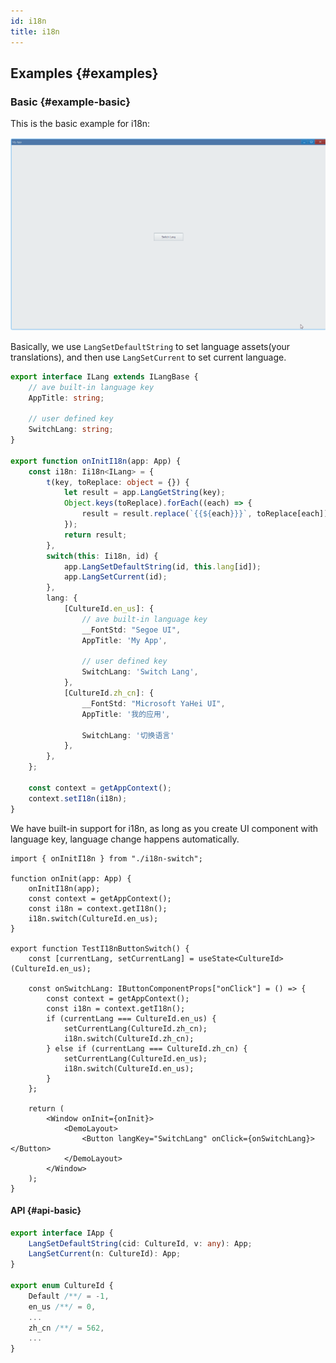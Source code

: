 ```yaml
---
id: i18n
title: i18n
---
```


## Examples {#examples}

### Basic {#example-basic}

This is the basic example for i18n:

![i18n basic](./assets/i18n-basic.gif)

Basically, we use `LangSetDefaultString` to set language assets(your translations), and then use `LangSetCurrent` to set current language.

```ts {19-20} title="i18n-switch"
export interface ILang extends ILangBase {
	// ave built-in language key
    AppTitle: string;

    // user defined key
    SwitchLang: string;
}

export function onInitI18n(app: App) {
	const i18n: Ii18n<ILang> = {
		t(key, toReplace: object = {}) {
			let result = app.LangGetString(key);
			Object.keys(toReplace).forEach((each) => {
				result = result.replace(`{{${each}}}`, toReplace[each]);
			});
			return result;
		},
		switch(this: Ii18n, id) {
			app.LangSetDefaultString(id, this.lang[id]);
			app.LangSetCurrent(id);
		},
		lang: {
			[CultureId.en_us]: {
				// ave built-in language key
				__FontStd: "Segoe UI",
				AppTitle: 'My App',

				// user defined key
				SwitchLang: 'Switch Lang',
			},
			[CultureId.zh_cn]: {
				__FontStd: "Microsoft YaHei UI",
				AppTitle: '我的应用',

				SwitchLang: '切换语言'
			},
		},
	};

	const context = getAppContext();
	context.setI18n(i18n);
}

```

We have built-in support for i18n, as long as you create UI component with language key, language change happens automatically.

```tsx
import { onInitI18n } from "./i18n-switch";

function onInit(app: App) {
	onInitI18n(app);
	const context = getAppContext();
	const i18n = context.getI18n();
	i18n.switch(CultureId.en_us);
}

export function TestI18nButtonSwitch() {
	const [currentLang, setCurrentLang] = useState<CultureId>(CultureId.en_us);

	const onSwitchLang: IButtonComponentProps["onClick"] = () => {
		const context = getAppContext();
		const i18n = context.getI18n();
		if (currentLang === CultureId.en_us) {
			setCurrentLang(CultureId.zh_cn);
			i18n.switch(CultureId.zh_cn);
		} else if (currentLang === CultureId.zh_cn) {
			setCurrentLang(CultureId.en_us);
			i18n.switch(CultureId.en_us);
		}
	};

	return (
		<Window onInit={onInit}>
			<DemoLayout>
				<Button langKey="SwitchLang" onClick={onSwitchLang}></Button>
			</DemoLayout>
		</Window>
	);
}
```

#### API {#api-basic}

```ts
export interface IApp {
	LangSetDefaultString(cid: CultureId, v: any): App;
	LangSetCurrent(n: CultureId): App;
}

export enum CultureId {
	Default /**/ = -1,
	en_us /**/ = 0,
	...
	zh_cn /**/ = 562,
    ...
}
```
